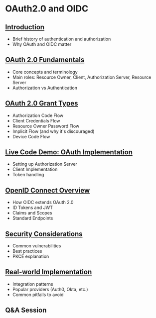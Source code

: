 # OAuth2.0 and OIDC

## [Introduction](./1-introduction.md)
  * Brief history of authentication and authorization
  * Why OAuth and OIDC matter

## [OAuth 2.0 Fundamentals](./2-fundamentals.md)
  * Core concepts and terminology
  * Main roles: Resource Owner, Client, Authorization Server, Resource Server
  * Authorization vs Authentication

## [OAuth 2.0 Grant Types](./3-grant-types.md)
  * Authorization Code Flow
  * Client Credentials Flow
  * Resource Owner Password Flow
  * Implicit Flow (and why it's discouraged)
  * Device Code Flow

## [Live Code Demo: OAuth Implementation](./4-oauth-implementation.md)
  * Setting up Authorization Server
  * Client Implementation
  * Token handling

## [OpenID Connect Overview](./5-oidc.md)
  * How OIDC extends OAuth 2.0
  * ID Tokens and JWT
  * Claims and Scopes
  * Standard Endpoints

## [Security Considerations](./6-security.md)
  * Common vulnerabilities
  * Best practices
  * PKCE explanation

## [Real-world Implementation](./7.real-world-example.md)
  * Integration patterns
  * Popular providers (Auth0, Okta, etc.)
  * Common pitfalls to avoid

## Q&A Session
